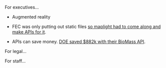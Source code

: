 For executives...  


* Augmented reality


* FEC was only putting out static files [so maplight had to come along and make APIs for it](http://freegovinfo.info/node/1387).  

* APIs can save money.  [DOE saved $882k with their BioMass API](https://github.com/18F/API-All-the-X/blob/master/education/benefits_of_apis.md).  

For legal...  

For staff...


